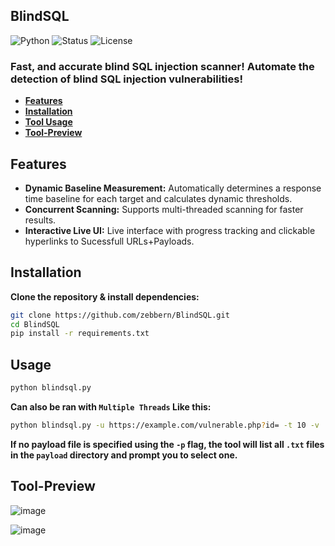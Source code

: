 ## BlindSQL
![Python](https://img.shields.io/badge/Python-3.x-blue)
![Status](https://img.shields.io/badge/Status-Active-green)
![License](https://img.shields.io/badge/License-MIT-brightgreen)

### Fast, and accurate blind SQL injection scanner! Automate the detection of blind SQL injection vulnerabilities!
- **[Features](#features)** 
- **[Installation](#installation)** 
- **[Tool Usage](#usage)**
- **[Tool-Preview](#tool-preview)**
  
## Features
- **Dynamic Baseline Measurement:** Automatically determines a response time baseline for each target and calculates dynamic thresholds.
- **Concurrent Scanning:** Supports multi-threaded scanning for faster results.
- **Interactive Live UI:** Live interface with progress tracking and clickable hyperlinks to Sucessfull URLs+Payloads.

## Installation
**Clone the repository & install dependencies:**

   ```bash
   git clone https://github.com/zebbern/BlindSQL.git
   cd BlindSQL
   pip install -r requirements.txt
   ```
## Usage

```bash
python blindsql.py
```
**Can also be ran with `Multiple Threads` Like this:**

```bash
python blindsql.py -u https://example.com/vulnerable.php?id= -t 10 -v
```
**If no payload file is specified using the `-p` flag, the tool will list all `.txt` files in the `payload` directory and prompt you to select one.**

## Tool-Preview
![image](https://github.com/user-attachments/assets/50406995-4e36-4df6-aed4-cabc898a81ca)

![image](https://github.com/user-attachments/assets/747d8592-0fba-4da7-b6ca-b395eccb798d)

